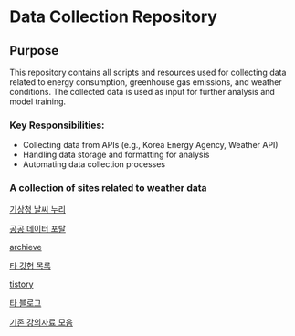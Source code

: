# **Data Collection Repository**

## **Purpose**
This repository contains all scripts and resources used for collecting data related to energy consumption, greenhouse gas emissions, and weather conditions. The collected data is used as input for further analysis and model training.

### **Key Responsibilities**:
- Collecting data from APIs (e.g., Korea Energy Agency, Weather API)
- Handling data storage and formatting for analysis
- Automating data collection processes

### A collection of sites related to weather data 

[기상청 날씨 누리](https://www.weather.go.kr/w/index.do#dong/1111053000/37.577613288258206/126.97689786832184/%EC%84%9C%EC%9A%B8%20%EC%A2%85%EB%A1%9C%EA%B5%AC%20%EC%84%B8%EC%A2%85%EB%A1%9C/SCH/%EA%B2%BD%EB%B3%B5%EA%B6%81)

[공공 데이터 포탈](https://www.data.go.kr/index.do)

[archieve](https://velog.io/@hunterhunter/%EB%8D%B0%EC%9D%B4%ED%84%B0%EB%A5%BC-%EC%96%BB%EC%9D%84-%EC%88%98-%EC%9E%88%EB%8A%94-%EC%82%AC%EC%9D%B4%ED%8A%B8)

[타 깃헙 목록](https://gist.github.com/susie-Choi/d9eb7ef31890f12376d93d74915ddc22)

[tistory](https://acdongpgm.tistory.com/117)

[타 블로그](https://velog.io/@sukong/%EC%A0%95%EB%A6%AC-%EB%8D%B0%EC%9D%B4%ED%84%B0%EC%85%8B-%EC%82%AC%EC%9D%B4%ED%8A%B8)

[기존 강의자료 모음](https://github.com/justinbrianhwang/AI-project)


